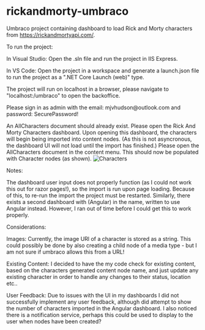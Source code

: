 # rickandmorty-umbraco
Umbraco project containing dashboard to load Rick and Morty characters from https://rickandmortyapi.com/.

To run the project:

In Visual Studio: Open the .sln file and run the project in IIS Express.

In VS Code: Open the project in a workspace and generate a launch.json file to run the project as a ".NET Core Launch (web)" type.

The project will run on localhost in a browser, please navigate to "localhost:<port>/umbraco" to open the backoffice.

Please sign in as admin with the email: mjvhudson<span>@</span>outlook.com and password: SecurePassword!

An AllCharacters document should already exist. Please open the Rick And Morty Characters dashboard. Upon opening this dashboard, the characters will begin being imported into content nodes. (As this is not asyncronous, the dashboard UI will not load until the import has finished.)
Please open the AllCharacters document in the content menu. This should now be populated with Character nodes (as shown).
![Characters](https://github.com/mjvhudson/rickandmorty-umbraco/assets/72444915/4f4ab202-d287-4ba8-92e5-6eee3a56574d)

Notes:

The dashboard user input does not properly function (as I could not work this out for razor pages!), so the import is run upon page loading. Because of this, to re-run the import the project must be restarted.
Similarly, there exists a second dashboard with (Angular) in the name, written to use Angular instead. However, I ran out of time before I could get this to work properly.

Considerations:

Images: Currently, the image URl of a character is stored as a string. This could possibly be done by also creating a child node of a media type - but I am not sure if umbraco allows this from a URL!

Existing Content: I decided to have the my code check for existing content, based on the characters generated content node name, and just update any existing character in order to handle any changes to their status, location etc..

User Feedback: Due to issues with the UI in my dashboards I did not successfully implement any user feedback, although did attempt to show the number of characters imported in the Angular dashboard.
I also noticed there is a notification service, perhaps this could be used to display to the user when nodes have been created?
